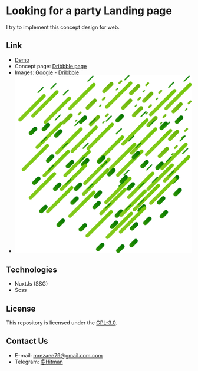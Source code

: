 # Looking for a party Landing page

I try to implement this concept design for web.

## Link

- [Demo](https://hitman00.github.io/looking-for-a-party/)
- Concept page: [Dribbble page](https://dribbble.com/shots/16239180-Event-Party-Web-Design)
- Images: [Google](https://google.com) - [Dribbble](https://dribbble.com/)
- ![Image](https://github.com/hitman00/looking-for-a-party/blob/master/assets/imgs/background55.png)

## Technologies

- NuxtJs (SSG)
- Scss

## License

This repository is licensed under the [GPL-3.0](https://opensource.org/licenses/GPL-3.0).

## Contact Us

- E-mail: <mrezaee79@gmail.com.com><br>
- Telegram: [@Hitman](https://telegram.me/hitman0012)
